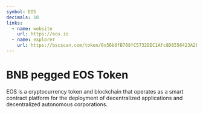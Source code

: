 ```yaml
---
symbol: EOS
decimals: 18
links:
  - name: website
    url: https://eos.io
  - name: explorer
    url: https://bscscan.com/token/0x56b6fB708fC5732DEC1Afc8D8556423A2EDcCbD6
---
```


# BNB pegged EOS Token

EOS is a cryptocurrency token and blockchain that operates as a smart contract platform for the deployment of decentralized applications and decentralized autonomous corporations.
